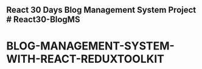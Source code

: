 ## React 30 Days Blog Management System Project # React30-BlogMS
# BLOG-MANAGEMENT-SYSTEM-WITH-REACT-REDUXTOOLKIT
